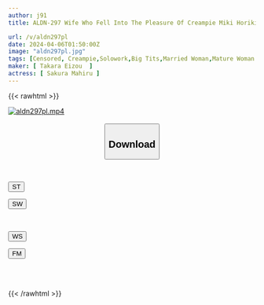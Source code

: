 ```yaml
---
author: j91
title: ALDN-297 Wife Who Fell Into The Pleasure Of Creampie Miki Horikita

url: /v/aldn297pl
date: 2024-04-06T01:50:00Z
image: "aldn297pl.jpg"
tags: [Censored, Creampie,Solowork,Big Tits,Married Woman,Mature Woman	]
maker: [ Takara Eizou  ]
actress: [ Sakura Mahiru ]
---
```



{{< rawhtml >}}

<div class="video" data-videoid="yl4OBRAXmGI1ZGP">
    <a href="javascript:;">
        <img src="/v/aldn297pl/aldn297pl.jpg" width="WIDTH" height="HEIGHT" alt="aldn297pl.mp4" loading="lazy">
    </a>
</div>

<script type="text/javascript" src="https://j91.asia/asset/on-demand-st.js"></script>

<br>
  <link rel="stylesheet" href="https://j91.asia/asset/bs5.css">
  
  <center>
  <button class="btn btn-primary" type="button" data-bs-toggle="collapse" data-bs-target=".multi-collapse" aria-expanded="false" aria-controls="multiCollapseExample1 multiCollapseExample2"><h2>Download</h2></button></center>
</p>
<div class="row">
  <div class="col">
    <div class="collapse multi-collapse" id="multiCollapseExample1">
      <div class="card card-body">
	      	      <br>
<div class="buttons">  
<p><a href="https://streamtape.to/v/yl4OBRAXmGI1ZGP" target="_blank"><button class="btn-hover color-3"><i class="fa fa-download"></i> ST</button></a></p>
<p><a href="https://asnwish.com/mq5rbaykqmgd" target="_blank"><button class="btn-hover color-2"><i class="fa fa-download"></i> SW</button></a></p></div>
    </div>
  </div>
</div>
  <div class="col">
    <div class="collapse multi-collapse" id="multiCollapseExample2">
      <div class="card card-body">
	      <br>
<div class="buttons">
<p><a href="javascript:;"><button class="btn-hover color-9"><i class="fa fa-download"></i> WS</button></a></p>
<p><a href="javascript:;"><button class="btn-hover color-8"><i class="fa fa-download"></i> FM</button></a></p></div>
<br><br>
      </div>
    </div>
  </div>
</div>

{{< /rawhtml >}}